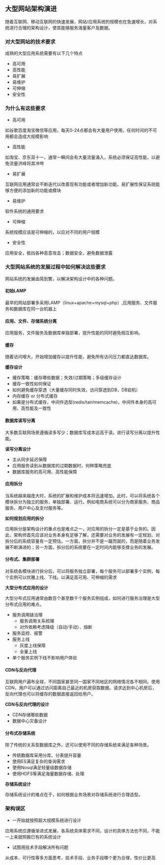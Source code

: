 ## 大型网站架构演进

随着互联网、移动互联网的快速发展，网站/应用系统的规模也在急速增长，对系统进行合理的架构设计，使其能够服务海量客户及数据。

### 对大型网站的技术要求

成熟的大型应用系统需要有以下几个特点

* 高可用
* 高性能
* 易扩展
* 易维护
* 可伸缩
* 安全性

### 为什么有这些要求

* 高可用

如谷歌百度淘宝微信等应用，每天0-24点都会有大量用户使用，任何时间的不可用都会造成大规模影响

* 高性能

如淘宝、京东双十一，通常一瞬间会有大量流量涌入，系统必须保证高性能，以避免流量洪峰将其冲垮

* 易扩展

互联网应用通常会不断迭代以改善现有功能或者增加新功能，易扩展性保证系统能够方便的添加新的功能或模块

* 易维护

软件系统的通用要求

* 可伸缩

系统规模应该是可伸缩的，以应对不同的用户规模

* 安全性

应用安全，抵挡各种恶意攻击；数据安全，避免数据泄露

### 大型网站系统的发展过程中如何解决这些要求

网站系统的发展由简到繁，以解决架构设计中的各种问题。

#### 初始LAMP

 最早的网站部署多采用LAMP（linux+apache+mysql+php）,应用服务、文件服务和数据库在同一台机器上

#### 应用、文件、存储系统分离

应用服务，文件服务及数据库单独部署，提升性能的同时避免相互影响。

#### 缓存

随着访问增大，开始增加缓存以提升性能，避免所有访问压力都直达数据库。

**缓存设计**

* 缓存策略：缓存哪些数据；失效/过期策略；多级缓存设计
* 缓存一致性如何保证
* 如何避免缓存穿透（大量缓存同时失效，访问穿透到DB，DB宕机）
* 内存缓存 or 分布式缓存
* 如果是分布式缓存，中间件选型(redis/tair/memcache)，中间件本身的高可用、高性能及一致性

#### 数据库读写分离

大多数互联网场景遵循读多写少；数据库写成本远高于读。进行读写分离以提升性能。

**读写分离设计**

* 主从同步延迟保障
* 应用服务读到从数据库的过期数据时，何种策略兜底
* 数据库服务的高可用、高性能保障

#### 应用拆分

当系统越来越庞大时，系统的扩展和维护成本将迅速增加。此时，可以将系统各个模块拆分为独立的服务，单独部署、运行。例如电商系统可以分为商家服务、商品服务、用户中心及支付服务等。

**如何规划应用的拆分**

应用拆分是架构设计的重点也是难点之一，对应用的拆分一定是基于业务的。因此，架构师首先应该对业务本身有足够了解，还需要对业务的发展有一定规划、对拆分后的系统容量有一定预估。一方面，拆分并不是一蹴而就的，而是随着业务发展不断演进的；另一方面，拆分后的系统要在一定时间内能够支撑业务的发展。

#### 分布式、集群部署

对系统各模块进行拆分后，可以将服务独立部署，每个服务可以部署多个实例，每个实例可以优雅上线、下线。以满足高可用、可伸缩的需求

**大型分布式应用的设计**

大型分布式应用通常由数百个甚至数千个服务实例组成，如何进行服务治理是大型分布式应用的难点。

* 服务调用链治理
	* 服务调用关系梳理
	* 对外依赖考虑降级（自动/手动）、熔断
* 服务监控、报警
* 服务上线
	* 灰度上线保障
	* 全量上线
* 单个服务实例下线不影响用户体验

#### CDN与反向代理

互联网用户遍布全球，不同国家甚至同一国家不同地区的网络情况各不相同。使用CDN，用户可以通过访问距离自己最近的机房获取数据。请求达到中心机房后，反向代理也可以将缓存的数据直接返回给用户。

**CDN与反向代理的设计**

* CDN存储哪些数据
* 数据中心灾备设计

#### 分布式存储系统

除了传统的关系型数据库之外，还可以使用不同的存储系统来满足各种场景。

* 传统数据库采用分库、分表提升容量
* 使用ES满足复杂的查询需求
* 使用Nosql满足轻量级数据存储
* 使用HDFS等满足海量数据存储、处理

**存储系统设计**

存储系统设计的难点在于，如何根据业务场景对存储系统进行合理选型。

### 架构误区

* 一开始就按照超大规模系统进行设计

应用系统应遵循渐进式发展，各系统具体需求不同，设计的具体方法也不同，不能一上来就照搬已有的系统设计

* 试图用技术手段解决所有问题

从成本、可行性等多方面思考，技术手段、业务手段哪个更为合理，性价比更高

